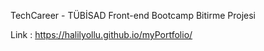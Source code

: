 TechCareer - TÜBİSAD Front-end Bootcamp Bitirme Projesi

Link : https://halilyollu.github.io/myPortfolio/
